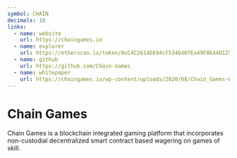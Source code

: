 ```yaml
---
symbol: CHAIN
decimals: 18
links:
  - name: website
    url: https://chaingames.io
  - name: explorer
    url: https://etherscan.io/token/0xC4C2614E694cF534D407Ee49F8E44D125E4681c4
  - name: github
    url: https://github.com/Chain-Games
  - name: whitepaper
    url: https://chaingames.io/wp-content/uploads/2020/08/Chain_Games-White-Paper-Aug-2020v4.pdf
---
```


# Chain Games

Chain Games is a blockchain integrated gaming platform that incorporates non-custodial decentralized smart contract based wagering on games of skill.
